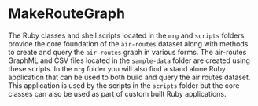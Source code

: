 # MakeRouteGraph

The Ruby classes and shell scripts located in the `mrg` and `scripts` folders provide the core foundation of the `air-routes` dataset along with methods to create and query the `air-routes` graph in various forms. The air-routes GraphML and CSV files located in the `sample-data` folder are created using these scripts. In the `mrg` folder you will also find  a stand alone Ruby application that can be used to both build and query the air routes dataset. This application is used by the scripts in the `scripts` folder but the core classes can also be used as part of custom built Ruby applications.
